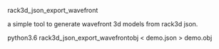 rack3d_json_export_wavefront

a simple tool to generate wavefront 3d models from rack3d json.

python3.6 rack3d_json_export_wavefrontobj < demo.json > demo.obj
